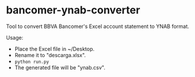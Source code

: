 # bancomer-ynab-converter
Tool to convert BBVA Bancomer's Excel account statement to YNAB format.

Usage:
* Place the Excel file in ~/Desktop.
* Rename it to "descarga.xlsx".
* `python run.py`
* The generated file will be "ynab.csv".
